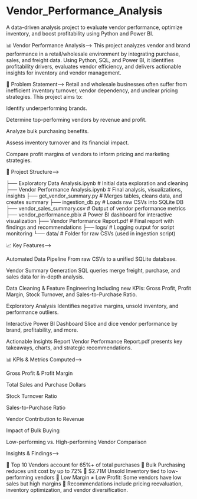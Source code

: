 # Vendor_Performance_Analysis
A data-driven analysis project to evaluate vendor performance, optimize inventory, and boost profitability using Python and Power BI.


📊 Vendor Performance Analysis-->
This project analyzes vendor and brand performance in a retail/wholesale environment by integrating purchase, sales, and freight data. Using Python, SQL, and Power BI, it identifies profitability drivers, evaluates vendor efficiency, and delivers actionable insights for inventory and vendor management.

🧠 Problem Statement-->
Retail and wholesale businesses often suffer from inefficient inventory turnover, vendor dependency, and unclear pricing strategies. This project aims to:

Identify underperforming brands.

Determine top-performing vendors by revenue and profit.

Analyze bulk purchasing benefits.

Assess inventory turnover and its financial impact.

Compare profit margins of vendors to inform pricing and marketing strategies.

📂 Project Structure-->

├── Exploratory Data Analysis.ipynb       # Initial data exploration and cleaning
├── Vendor Performance Analysis.ipynb     # Final analysis, visualizations, insights
├── get_vendor_summary.py                 # Merges tables, cleans data, and creates summary
├── ingestion_db.py                       # Loads raw CSVs into SQLite DB
├── vendor_sales_summary.csv              # Output of vendor performance metrics
├── vendor_performance.pbix               # Power BI dashboard for interactive visualization
├── Vendor Performance Report.pdf         # Final report with findings and recommendations
├── logs/                                 # Logging output for script monitoring
└── data/                                 # Folder for raw CSVs (used in ingestion script)

📈 Key Features-->

Automated Data Pipeline
From raw CSVs to a unified SQLite database.

Vendor Summary Generation
SQL queries merge freight, purchase, and sales data for in-depth analysis.

Data Cleaning & Feature Engineering
Including new KPIs: Gross Profit, Profit Margin, Stock Turnover, and Sales-to-Purchase Ratio.

Exploratory Analysis
Identifies negative margins, unsold inventory, and performance outliers.

Interactive Power BI Dashboard
Slice and dice vendor performance by brand, profitability, and more.

Actionable Insights Report
Vendor Performance Report.pdf presents key takeaways, charts, and strategic recommendations.

📊 KPIs & Metrics Computed-->

Gross Profit & Profit Margin

Total Sales and Purchase Dollars

Stock Turnover Ratio

Sales-to-Purchase Ratio

Vendor Contribution to Revenue

Impact of Bulk Buying

Low-performing vs. High-performing Vendor Comparison

 Insights & Findings-->

📌 Top 10 Vendors account for 65%+ of total purchases
📌 Bulk Purchasing reduces unit cost by up to 72%
📌 $2.71M Unsold Inventory tied to low-performing vendors
📌 Low Margin ≠ Low Profit: Some vendors have low sales but high margins
📌 Recommendations include pricing reevaluation, inventory optimization, and vendor diversification.

